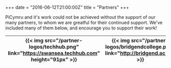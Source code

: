 +++
date = "2016-06-12T21:00:00Z"
title = "Partners"
+++

PiCymru and it's work could not be achieved without the support of our many partners, to whom we are greatful for their continued support. We've included many of them below, and encourage you to support their work!

|{{< img src="/partner-logos/techhub.png" link="https://swansea.techhub.com" height="91px" >}}|{{< img src="/partner-logos/bridgendcollege.png" link="http://bridgend.ac.uk" >}}
|---|---|